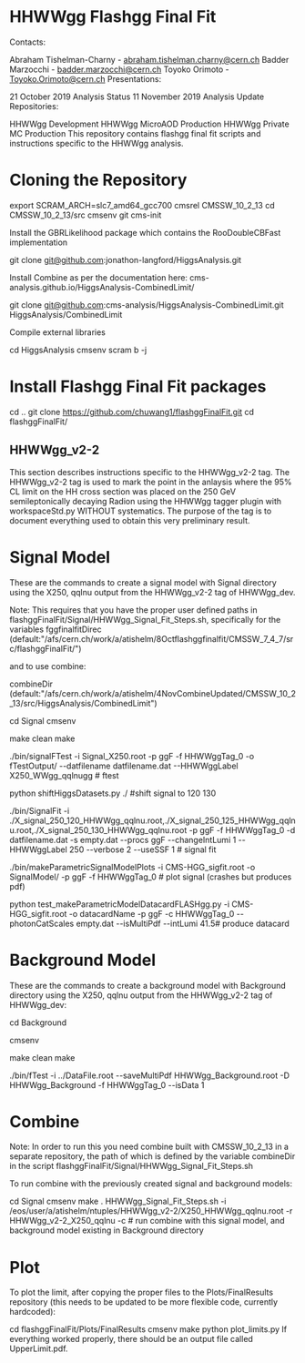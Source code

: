 HHWWgg Flashgg Final Fit
========================
Contacts:

Abraham Tishelman-Charny - abraham.tishelman.charny@cern.ch
Badder Marzocchi - badder.marzocchi@cern.ch
Toyoko Orimoto - Toyoko.Orimoto@cern.ch
Presentations:

21 October 2019 Analysis Status
11 November 2019 Analysis Update
Repositories:

HHWWgg Development
HHWWgg MicroAOD Production
HHWWgg Private MC Production
This repository contains flashgg final fit scripts and instructions specific to the HHWWgg analysis.

Cloning the Repository
==========================
export SCRAM_ARCH=slc7_amd64_gcc700 cmsrel CMSSW_10_2_13 cd CMSSW_10_2_13/src cmsenv git cms-init

Install the GBRLikelihood package which contains the RooDoubleCBFast implementation

git clone git@github.com:jonathon-langford/HiggsAnalysis.git

Install Combine as per the documentation here: cms-analysis.github.io/HiggsAnalysis-CombinedLimit/

git clone git@github.com:cms-analysis/HiggsAnalysis-CombinedLimit.git HiggsAnalysis/CombinedLimit

Compile external libraries

cd HiggsAnalysis cmsenv scram b -j

Install Flashgg Final Fit packages
===========================
cd .. git clone https://github.com/chuwang1/flashggFinalFit.git
cd flashggFinalFit/

HHWWgg_v2-2
-----------
This section describes instructions specific to the HHWWgg_v2-2 tag. The HHWWgg_v2-2 tag is used to mark the point in the anlaysis where the 95% CL limit on the HH cross section was placed on the 250 GeV semileptonically decaying Radion using the HHWWgg tagger plugin with workspaceStd.py WITHOUT systematics. The purpose of the tag is to document everything used to obtain this very preliminary result.

Signal Model
=============
These are the commands to create a signal model with Signal directory using the X250, qqlnu output from the HHWWgg_v2-2 tag of HHWWgg_dev.

Note: This requires that you have the proper user defined paths in flashggFinalFit/Signal/HHWWgg_Signal_Fit_Steps.sh, specifically for the variables fggfinalfitDirec (default:"/afs/cern.ch/work/a/atishelm/8Octflashggfinalfit/CMSSW_7_4_7/src/flashggFinalFit/")

and to use combine:

combineDir (default:"/afs/cern.ch/work/a/atishelm/4NovCombineUpdated/CMSSW_10_2_13/src/HiggsAnalysis/CombinedLimit")

cd Signal
cmsenv

make clean
make

./bin/signalFTest -i Signal_X250.root  -p ggF -f HHWWggTag_0 -o fTestOutput/ --datfilename datfilename.dat --HHWWggLabel X250_WWgg_qqlnugg # ftest 

python shiftHiggsDatasets.py ./ #shift signal to 120 130

./bin/SignalFit -i ./X_signal_250_120_HHWWgg_qqlnu.root,./X_signal_250_125_HHWWgg_qqlnu.root,./X_signal_250_130_HHWWgg_qqlnu.root -p ggF -f HHWWggTag_0 -d datfilename.dat -s empty.dat --procs ggF --changeIntLumi 1 --HHWWggLabel 250  --verbose 2 --useSSF 1 # signal fit  

 ./bin/makeParametricSignalModelPlots -i CMS-HGG_sigfit.root  -o SignalModel/ -p ggF -f HHWWggTag_0     # plot signal (crashes but produces pdf) 

 python test_makeParametricModelDatacardFLASHgg.py -i CMS-HGG_sigfit.root -o datacardName -p ggF -c HHWWggTag_0 --photonCatScales empty.dat --isMultiPdf --intLumi 41.5# produce datacard


Background Model
================
These are the commands to create a background model with Background directory using the X250, qqlnu output from the HHWWgg_v2-2 tag of HHWWgg_dev:

cd Background 

cmsenv 

make clean
make

./bin/fTest -i ../DataFile.root --saveMultiPdf HHWWgg_Background.root  -D HHWWgg_Background -f HHWWggTag_0 --isData 1

Combine
=============
Note: In order to run this you need combine built with CMSSW_10_2_13 in a separate repository, the path of which is defined by the variable combineDir in the script flashggFinalFit/Signal/HHWWgg_Signal_Fit_Steps.sh

To run combine with the previously created signal and background models:

cd Signal
cmsenv
make
. HHWWgg_Signal_Fit_Steps.sh -i /eos/user/a/atishelm/ntuples/HHWWgg_v2-2/X250_HHWWgg_qqlnu.root -r HHWWgg_v2-2_X250_qqlnu -c # run combine with this signal model, and background model existing in Background directory

Plot
============
To plot the limit, after copying the proper files to the Plots/FinalResults repository (this needs to be updated to be more flexible code, currently hardcoded):

cd flashggFinalFit/Plots/FinalResults
cmsenv
make
python plot_limits.py
If everything worked properly, there should be an output file called UpperLimit.pdf.
